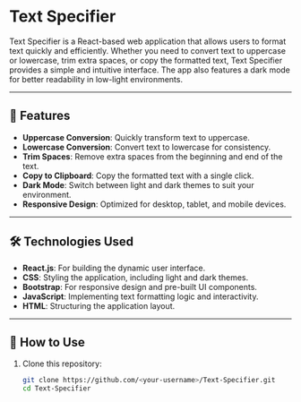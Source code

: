 # Text Specifier

Text Specifier is a React-based web application that allows users to format text quickly and efficiently. Whether you need to convert text to uppercase or lowercase, trim extra spaces, or copy the formatted text, Text Specifier provides a simple and intuitive interface. The app also features a dark mode for better readability in low-light environments.

---

## 🚀 Features

- **Uppercase Conversion**: Quickly transform text to uppercase.
- **Lowercase Conversion**: Convert text to lowercase for consistency.
- **Trim Spaces**: Remove extra spaces from the beginning and end of the text.
- **Copy to Clipboard**: Copy the formatted text with a single click.
- **Dark Mode**: Switch between light and dark themes to suit your environment.
- **Responsive Design**: Optimized for desktop, tablet, and mobile devices.

---

## 🛠️ Technologies Used

- **React.js**: For building the dynamic user interface.
- **CSS**: Styling the application, including light and dark themes.
- **Bootstrap**: For responsive design and pre-built UI components.
- **JavaScript**: Implementing text formatting logic and interactivity.
- **HTML**: Structuring the application layout.


---

## 📄 How to Use

1. Clone this repository:
   ```bash
   git clone https://github.com/<your-username>/Text-Specifier.git
   cd Text-Specifier
